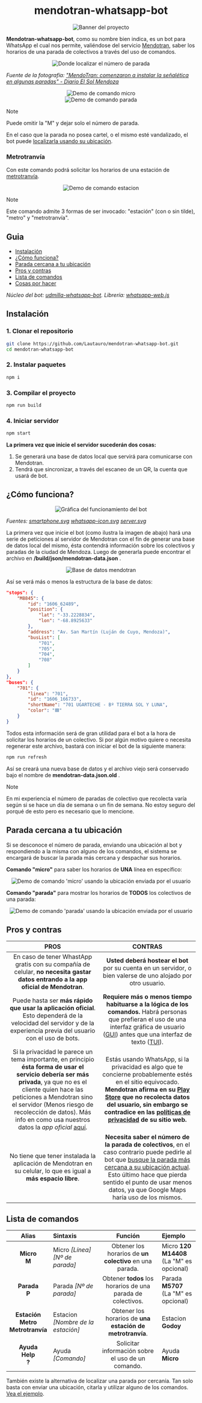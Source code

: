 <h1 align="center">mendotran-whatsapp-bot</h1>

<div align="center">
<img src="./docs/WSP-plus-Mendotran.png" alt="Banner del proyecto">
</div>

**Mendotran-whatsapp-bot**, como su nombre bien indica, es un bot para WhatsApp el cual nos permite, valiéndose del servicio [Mendotran](https://mendotran.mendoza.gov.ar/), saber los horarios de una parada de colectivos a través del uso de comandos.

<div align="center">
<img src="./docs/ejemplo-parada.jpg" alt="Donde localizar el número de parada">
</div>

*Fuente de la fotografía: ["MendoTran: comenzaron a instalar la señalética en algunas paradas" - Diario El Sol Mendoza](https://www.elsol.com.ar/el-sol/mendotran-comenzaron-a-instalar-la-senaletica-en-algunas-paradas/)*

<div align="center">
<img src="./docs/demo.gif" alt="Demo de comando micro">
</div>

<div align="center">
<img src="./docs/demo2.gif" alt="Demo de comando parada">
</div>

> [!NOTE]
> Puede omitir la "M" y dejar solo el número de parada. 

En el caso que la parada no posea cartel, o el mismo esté vandalizado, el bot puede [localizarla usando su ubicación](#parada-cercana-a-tu-ubicación).

### Metrotranvía

Con este comando podrá solicitar los horarios de una estación de [metrotranvía](https://stmendoza.com/metrotranvia/).

<div align="center">
<img src="./docs/demo5.gif" alt="Demo de comando estacion">
</div>

> [!NOTE]
> Este comando admite 3 formas de ser invocado: "estación" (con o sin tilde), "metro" y "metrotranvía".

## Guia
* [Instalación](#instalación)
* [¿Cómo funciona?](#cómo-funciona)
* [Parada cercana a tu ubicación](#parada-cercana-a-tu-ubicación)
* [Pros y contras](#pros-y-contras)
* [Lista de comandos](#lista-de-comandos)
* [Cosas por hacer](#cosas-por-hacer)

*Núcleo del bot: [udmilla-whatsapp-bot](https://github.com/Lautauro/udmilla-whatsapp-bot). Librería: [whatsapp-web.js](https://github.com/pedroslopez/whatsapp-web.js)*

## Instalación

### 1. Clonar el repositorio

```bash
git clone https://github.com/Lautauro/mendotran-whatsapp-bot.git
cd mendotran-whatsapp-bot
```

### 2. Instalar paquetes

```bash
npm i
```

### 3. Compilar el proyecto 

```bash
npm run build
```

### 4. Iniciar servidor

```bash
npm start
```

**La primera vez que inicie el servidor sucederán dos cosas:**

1. Se generará una base de datos local que servirá para comunicarse con Mendotran.
2. Tendrá que sincronizar, a través del escaneo de un QR, la cuenta que usará de bot.

## ¿Cómo funciona?

<div align="center">
<img src="./docs/mendotran-gráfico.png" alt="Gráfica del funcionamiento del bot">
</div>

*Fuentes: [smartphone.svg](https://commons.wikimedia.org/wiki/File:Smartphone-.svg) [whatsapp-icon.svg](https://commons.wikimedia.org/wiki/File:2062095_application_chat_communication_logo_whatsapp_icon.svg) [server.svg](https://commons.wikimedia.org/wiki/File:Server2_by_mimooh.svg)*

La primera vez que inicie el bot (como ilustra la imagen de abajo) hará una serie de peticiones al servidor de Mendotran con el fin de generar una base de datos local del mismo, ésta contendrá información sobre los colectivos y paradas de la ciudad de Mendoza. Luego de generarla puede encontrar el archivo en **/build/json/mendotran-data.json** .

<div align="center">
<img src="./docs/base-de-datos.png" alt="Base de datos mendotran">
</div>

Así se verá más o menos la estructura de la base de datos:

```json
"stops": {
    "M8845": {
        "id": "1606_62489",
        "position": {
            "lat": "-33.2228834",
            "lon": "-68.8925633"
        },
        "address": "Av. San Martín (Luján de Cuyo, Mendoza)",
        "busList": [
            "701",
            "705",
            "704",
            "708"
        ]
    }
},
"buses": {
    "701": {
        "linea": "701",
        "id": "1606_166733",
        "shortName": "701 UGARTECHE - Bº TIERRA SOL Y LUNA",
        "color": "🟦"
    }
}
```

Todos esta información será de gran utilidad para el bot a la hora de solicitar los horarios de un colectivo. Si por algún motivo quiere o necesita regenerar este archivo, bastará con iniciar el bot de la siguiente manera:

```bash
npm run refresh
```

Así se creará una nueva base de datos y el archivo viejo será conservado bajo el nombre de **mendotran-data.json.old** .

> [!NOTE]
> En mi experiencia el número de paradas de colectivo que recolecta varía según si se hace un día de semana o un fin de semana. No estoy seguro del porqué de esto pero es necesario que lo mencione.

## Parada cercana a tu ubicación

Si se desconoce el número de parada, enviando una ubicación al bot y respondiendo a la misma con alguno de los comandos, el sistema se encargará de buscar la parada más cercana y despachar sus horarios.

**Comando "micro"** para saber los horarios de **UNA** línea en específico:

<div align="center">
<img src="./docs/demo3.gif" alt="Demo de comando 'micro' usando la ubicación enviada por el usuario">
</div>

**Comando "parada"** para mostrar los horarios de **TODOS** los colectivos de una parada:

<div align="center">
<img src="./docs/demo4.gif" alt="Demo de comando 'parada' usando la ubicación enviada por el usuario">
</div>

## Pros y contras

|PROS |CONTRAS|
|:---:|:---:  |
|En caso de tener WhastApp gratis con su compañía de celular, **no necesita gastar datos entrando a la app oficial de Mendotran**.|**Usted deberá hostear el bot** por su cuenta en un servidor, o bien valerse de uno alojado por otro usuario.|
|Puede hasta ser **más rápido que usar la aplicación oficial**. Esto dependerá de la velocidad del servidor y de la experiencia previa del usuario con el uso de bots.|**Requiere más o menos tiempo habituarse a la lógica de los comandos.** Habrá personas que prefieran el uso de una interfaz gráfica de usuario ([GUI](https://en.wikipedia.org/wiki/Graphical_user_interface)) antes que una interfaz de texto ([TUI](https://en.wikipedia.org/wiki/Text-based_user_interface)).|
|Si la privacidad le parece un tema importante, en principio **ésta forma de usar el servicio debería ser más privada**, ya que no es el cliente quien hace las peticiones a Mendotran sino el servidor (Menos riesgo de recolección de datos). Más info en como usa nuestros datos la *app oficial* [aquí](https://mendotran.mendoza.gov.ar/politica).|Estás usando WhatsApp, si la privacidad es algo que te concierne probablemente estés en el sitio equivocado. **Mendotran afirma en su [Play Store](https://play.google.com/store/apps/details?id=com.wara.mendotran&hl=es_AR) que no recolecta datos del usuario, sin embargo se contradice en las [políticas de privacidad](https://mendotran.mendoza.gov.ar/politica) de su sitio web.**|
|No tiene que tener instalada la aplicación de Mendotran en su celular, lo que es igual a **más espacio libre**.|**Necesita saber el número de la parada de colectivos**, en el caso contrario puede pedirle al bot que [busque la parada más cercana a su ubicación actual](#parada-cercana-a-tu-ubicación). Esto último hace que pierda sentido el punto de usar menos datos, ya que Google Maps haría uso de los mismos.|

## Lista de comandos

|Alias|Sintaxis|Función|Ejemplo|
|:---:|:---|:---:|:---|
|**Micro<br>M**|Micro *[Línea]* *[Nº de parada]*|Obtener los horarios de **un colectivo** en una parada.|Micro **120** **M14408**<br>(La "M" es opcional)|
|**Parada<br>P**|Parada *[Nº de parada]*|Obtener **todos** los horarios de una parada de colectivos.|Parada **M5707**<br>(La "M" es opcional)|
|**Estación<br>Metro<br>Metrotranvía**|Estacion *[Nombre de la estación]*|Obtener los horarios de **una estación de metrotranvía**.|Estacion **Godoy**|
|**Ayuda<br>Help<br>?**|Ayuda *[Comando]*|Solicitar información sobre el uso de un comando.|Ayuda **Micro**|

También existe la alternativa de localizar una parada por cercanía. Tan solo basta con enviar una ubicación, citarla y utilizar alguno de los comandos. [Vea el ejemplo](#parada-cercana-a-tu-ubicación).
